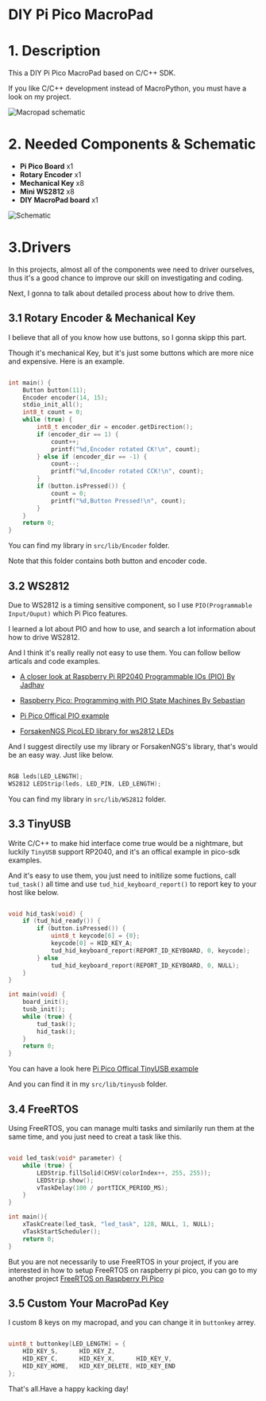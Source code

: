 #  DIY Pi Pico MacroPad
# 1. Description
This a DIY Pi Pico MacroPad based on C/C++ SDK.

If you like C/C++ development instead of MacroPython, you must have a look on my project.

![Macropad schematic](images/MacroPad.jpg)

# 2. Needed Components & Schematic
- **Pi Pico Board** x1
- **Rotary Encoder** x1
- **Mechanical Key** x8
- **Mini WS2812** x8
- **DIY MacroPad board** x1

![Schematic](images/MacroPad.png)

# 3.Drivers
In this projects, almost all of the components wee need to driver ourselves, thus it's a good chance to improve our skill on investigating and coding.

Next, I gonna to talk about detailed process about how to drive them.

## 3.1 Rotary Encoder & Mechanical Key
I believe that all of you know how use buttons, so I gonna skipp this part.

Though it's mechanical Key, but it's just some buttons which are more nice and expensive. Here is an example.

```cpp

int main() {
    Button button(11);
    Encoder encoder(14, 15);
    stdio_init_all();
    int8_t count = 0;
    while (true) {
        int8_t encoder_dir = encoder.getDirection();
        if (encoder_dir == 1) {
            count++;
            printf("%d,Encoder rotated CK!\n", count);
        } else if (encoder_dir == -1) {
            count--;
            printf("%d,Encoder rotated CCK!\n", count);
        }
        if (button.isPressed()) {
            count = 0;
            printf("%d,Button Pressed!\n", count);
        }
    }
    return 0;
}

```

You can find my library in `src/lib/Encoder` folder.

Note that this folder contains both button and encoder code.

## 3.2 WS2812
Due to WS2812 is a timing sensitive component, so I use `PIO(Programmable Input/Ouput)` which Pi Pico features.

I learned a lot about PIO and how to use, and search a lot information about how to drive WS2812.

And I think it's really really not easy to use them. You can follow bellow articals and code examples.

- [A closer look at Raspberry Pi RP2040 Programmable IOs (PIO) By Jadhav](https://www.cnx-software.com/2021/01/27/a-closer-look-at-raspberry-pi-rp2040-programmable-ios-pio/)

- [Raspberry Pico: Programming with PIO State Machines By Sebastian](https://medium.com/geekculture/raspberry-pico-programming-with-pio-state-machines-e4610e6b0f29)

- [Pi Pico Offical PIO example](https://github.com/raspberrypi/pico-examples/tree/master/pio/ws2812)

- [ForsakenNGS PicoLED library for ws2812 LEDs](https://github.com/ForsakenNGS/PicoLED)

And I suggest directily use my library or ForsakenNGS's library, that's would be an easy way. Just like below.

```cpp

RGB leds[LED_LENGTH];
WS2812 LEDStrip(leds, LED_PIN, LED_LENGTH);

```

You can find my library in `src/lib/WS2812` folder.

## 3.3 TinyUSB
Write C/C++ to make hid interface come true would be a nightmare, but luckily `TinyUSB` support RP2040, and it's an offical example in pico-sdk examples.

And it's easy to use them, you just need to initilize some fuctions, call `tud_task()` all time and use `tud_hid_keyboard_report()` to report key to your host like below.

```cpp

void hid_task(void) {
    if (tud_hid_ready()) {
        if (button.isPressed()) {
            uint8_t keycode[6] = {0};
            keycode[0] = HID_KEY_A;
            tud_hid_keyboard_report(REPORT_ID_KEYBOARD, 0, keycode);
        } else
            tud_hid_keyboard_report(REPORT_ID_KEYBOARD, 0, NULL);
    }
}

int main(void) {
    board_init();
    tusb_init();
    while (true) {
        tud_task();
        hid_task();
    }
    return 0;
}

```

You can have a look here [Pi Pico Offical TinyUSB example](https://github.com/raspberrypi/pico-examples/tree/master/usb/device/dev_hid_composite)

And you can find it in my `src/lib/tinyusb` folder.

## 3.4 FreeRTOS
Using FreeRTOS, you can manage multi tasks and similarily run them at the same time, and you just need to creat a task like this.

```cpp

void led_task(void* parameter) {
    while (true) {
        LEDStrip.fillSolid(CHSV(colorIndex++, 255, 255));
        LEDStrip.show();
        vTaskDelay(100 / portTICK_PERIOD_MS);
    }
}

int main(){
    xTaskCreate(led_task, "led_task", 128, NULL, 1, NULL);
    vTaskStartScheduler();
    return 0;
}

```

But you are not necessarily to use FreeRTOS in your project, if you are interested in how to setup FreeRTOS on raspberry pi pico, you can go to my another project [FreeRTOS on Raspberry Pi Pico](https://github.com/MR-Addict/FreeRTOS-on-Raspberry-Pi-Pico)

## 3.5 Custom Your MacroPad Key
I custom 8 keys on my macropad, and you can change it in `buttonkey` arrey.

``` cpp

uint8_t buttonkey[LED_LENGTH] = {
    HID_KEY_S,      HID_KEY_Z,  
    HID_KEY_C,      HID_KEY_X,      HID_KEY_V,  
    HID_KEY_HOME,   HID_KEY_DELETE, HID_KEY_END
};

```

That's all.Have a happy kacking day!